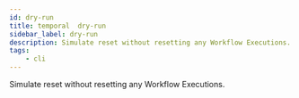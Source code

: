 ```yaml
---
id: dry-run
title: temporal  dry-run
sidebar_label: dry-run
description: Simulate reset without resetting any Workflow Executions.
tags:
    - cli
---
```


Simulate reset without resetting any Workflow Executions.
